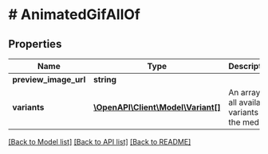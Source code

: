 # # AnimatedGifAllOf

## Properties

Name | Type | Description | Notes
------------ | ------------- | ------------- | -------------
**preview_image_url** | **string** |  | [optional]
**variants** | [**\OpenAPI\Client\Model\Variant[]**](Variant.md) | An array of all available variants of the media. | [optional]

[[Back to Model list]](../../README.md#models) [[Back to API list]](../../README.md#endpoints) [[Back to README]](../../README.md)
